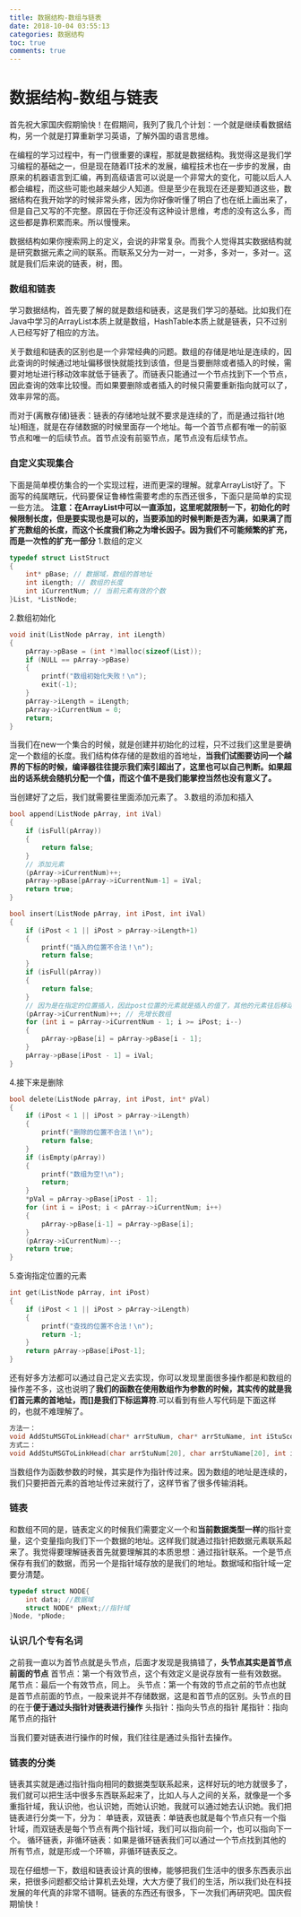 ```yaml
---
title: 数据结构-数组与链表
date: 2018-10-04 03:55:13
categories: 数据结构
toc: true
comments: true
---
```

# 数据结构-数组与链表

首先祝大家国庆假期愉快！在假期间，我列了我几个计划：一个就是继续看数据结构，另一个就是打算重新学习英语，了解外国的语言思维。

在编程的学习过程中，有一门很重要的课程，那就是数据结构。我觉得这是我们学习编程的基础之一，但是现在随着IT技术的发展，编程技术也在一步步的发展，由原来的机器语言到汇编，再到高级语言可以说是一个非常大的变化，可能以后人人都会编程，而这些可能也越来越少人知道。但是至少在我现在还是要知道这些，数据结构在我开始学的时候非常头疼，因为你好像听懂了明白了也在纸上画出来了，但是自己又写的不完整。原因在于你还没有这种设计思维，考虑的没有这么多，而这些都是靠积累而来。所以慢慢来。

数据结构如果你搜索网上的定义，会说的非常复杂。而我个人觉得其实数据结构就是研究数据元素之间的联系。而联系又分为一对一，一对多，多对一，多对一。这就是我们后来说的链表，树，图。



### 数组和链表

学习数据结构，首先要了解的就是数组和链表，这是我们学习的基础。比如我们在Java中学习的ArrayList本质上就是数组，HashTable本质上就是链表，只不过别人已经写好了相应的方法。

关于数组和链表的区别也是一个非常经典的问题。数组的存储是地址是连续的，因此查询的时候通过地址偏移很快就能找到该值，但是当要删除或者插入的时候，需要对地址进行移动效率就低于链表了。而链表只能通过一个节点找到下一个节点，因此查询的效率比较慢。而如果要删除或者插入的时候只需要重新指向就可以了，效率非常的高。

而对于(离散存储)链表：链表的存储地址就不要求是连续的了，而是通过指针(地址)相连，就是在存储数据的时候里面存一个地址。每一个首节点都有唯一的前驱节点和唯一的后续节点。首节点没有前驱节点，尾节点没有后续节点。



### 自定义实现集合

下面是简单模仿集合的一个实现过程，进而更深的理解。就拿ArrayList好了。下面写的纯属瞎玩，代码要保证鲁棒性需要考虑的东西还很多，下面只是简单的实现一些方法。
<strong>注意：在ArrayList中可以一直添加，这里呢就限制一下，初始化的时候限制长度，但是要实现也是可以的，当要添加的时候判断是否为满，如果满了而扩充数组的长度，而这个长度我们称之为增长因子。因为我们不可能频繁的扩充，而是一次性的扩充一部分</strong>
1.数组的定义
```c
typedef struct ListStruct
{
    int* pBase; // 数据域，数组的首地址
    int iLength; // 数组的长度
    int iCurrentNum; // 当前元素有效的个数
}List, *ListNode;
```

2.数组初始化
```c
void init(ListNode pArray, int iLength)
{
    pArray->pBase = (int *)malloc(sizeof(List));
    if (NULL == pArray->pBase)
    {
        printf("数组初始化失败！\n");
        exit(-1);
    }
    pArray->iLength = iLength;
    pArray->iCurrentNum = 0;
    return;
}
```

当我们在new一个集合的时候，就是创建并初始化的过程，只不过我们这里是要确定一个数组的长度。我们结构体存储的是数组的首地址，<strong>当我们试图要访问一个越界的下标的时候，编译器往往提示我们索引超出了，这里也可以自己判断。如果超出的话系统会随机分配一个值，而这个值不是我们能掌控当然也没有意义了。</strong>

当创建好了之后，我们就需要往里面添加元素了。
3.数组的添加和插入
```c
bool append(ListNode pArray, int iVal)
{
    if (isFull(pArray))
    {
        return false;
    }
    // 添加元素
    (pArray->iCurrentNum)++;
    pArray->pBase[pArray->iCurrentNum-1] = iVal;
    return true;
}

bool insert(ListNode pArray, int iPost, int iVal)
{
    if (iPost < 1 || iPost > pArray->iLength+1)
    {
        printf("插入的位置不合法！\n");
        return false;
    }
    if (isFull(pArray))
    {
        return false;
    }
    // 因为是在指定的位置插入，因此post位置的元素就是插入的值了，其他的元素往后移动
    (pArray->iCurrentNum)++; // 先增长数组
    for (int i = pArray->iCurrentNum - 1; i >= iPost; i--)
    {
        pArray->pBase[i] = pArray->pBase[i - 1];
    }
    pArray->pBase[iPost - 1] = iVal;
}
```

4.接下来是删除
```c
bool delete(ListNode pArray, int iPost, int* pVal)
{
    if (iPost < 1 || iPost > pArray->iLength)
    {
        printf("删除的位置不合法！\n");
        return false;
    }
    if (isEmpty(pArray))
    {
        printf("数组为空!\n");
        return;
    }
    *pVal = pArray->pBase[iPost - 1];
    for (int i = iPost; i < pArray->iCurrentNum; i++)
    {
        pArray->pBase[i-1] = pArray->pBase[i];
    }
    (pArray->iCurrentNum)--;
    return true;
}
```

5.查询指定位置的元素
```c
int get(ListNode pArray, int iPost)
{
    if (iPost < 1 || iPost > pArray->iLength)
    {
        printf("查找的位置不合法！\n");
        return -1;
    }
    return pArray->pBase[iPost-1];
}
```

还有好多方法都可以通过自己定义去实现，你可以发现里面很多操作都是和数组的操作差不多，这也说明了<strong>我们的函数在使用数组作为参数的时候，其实传的就是我们首元素的首地址，而[]是我们下标运算符</strong>.可以看到有些人写代码是下面这样的，也就不难理解了。
```c
方法一：
void AddStuMSGToLinkHead(char* arrStuNum, char* arrStuName, int iStuScore)
方式二：
void AddStuMSGToLinkHead(char arrStuNum[20], char arrStuName[20], int iStuScore)
```

当数组作为函数参数的时候，其实是作为指针传过来。因为数组的地址是连续的，我们只要把首元素的首地址传过来就行了，这样节省了很多传输消耗。



### 链表

和数组不同的是，链表定义的时候我们需要定义一个和<strong>当前数据类型一样</strong>的指针变量，这个变量指向我们下一个数据的地址。这样我们就通过指针把数据元素联系起来了。我觉得要理解链表首先就要理解其的本质思想：通过指针联系。一个是节点保存有我们的数据，而另一个是指针域存放的是我们的地址。数据域和指针域一定要分清楚。
```c
typedef struct NODE{
    int data; //数据域
    struct NODE* pNext;//指针域
}Node, *pNode;
```



### 认识几个专有名词

之前我一直以为首节点就是头节点，后面才发现是我搞错了，<strong>头节点其实是首节点前面的节点</strong>
首节点：第一个有效节点，这个有效定义是说存放有一些有效数据。
尾节点：最后一个有效节点，同上。
头节点：第一个有效的节点之前的节点也就是首节点前面的节点，一般来说并不存储数据，这是和首节点的区别。头节点的目的在于<strong>便于通过头指针对链表进行操作</strong>
头指针：指向头节点的指针
尾指针：指向尾节点的指针

当我们要对链表进行操作的时候，我们往往是通过头指针去操作。



### 链表的分类

链表其实就是通过指针指向相同的数据类型联系起来，这样好玩的地方就很多了，我们就可以把生活中很多东西联系起来了，比如人与人之间的关系，就像是一个多重指针域，我认识他，也认识她，而她认识她，我就可以通过她去认识她。我们把链表进行分类一下，分为：
单链表，双链表：单链表也就是每个节点只有一个指针域，而双链表是每个节点有两个指针域，我们可以指向前一个，也可以指向下一个。
循环链表，非循环链表：如果是循环链表我们可以通过一个节点找到其他的所有节点，就是形成一个环嘛，非循环链表反之。

现在仔细想一下，数组和链表设计真的很棒，能够把我们生活中的很多东西表示出来，把很多问题都交给计算机去处理，大大方便了我们的生活，所以我们处在科技发展的年代真的非常不错啊。链表的东西还有很多，下一次我们再研究吧。国庆假期愉快！